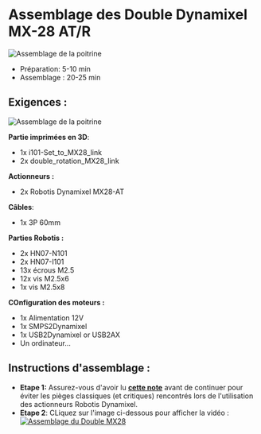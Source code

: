 # Assemblage des Double Dynamixel MX-28 AT/R

![Assemblage de la poitrine](img/MX_double_rotation_CAD_model.jpg)

- Préparation: 5-10 min
- Assemblage : 20-25 min

## Exigences :
![Assemblage de la poitrine](img/double_MX28_BOM.jpg)

**Partie imprimées en 3D**:
- 1x i101-Set_to_MX28_link
- 2x double_rotation_MX28_link

**Actionneurs :**
- 2x Robotis Dynamixel MX28-AT

**Câbles**:
- 1x 3P 60mm


**Parties Robotis :**
- 2x HN07-N101
- 2x HN07-I101
- 13x écrous M2.5
- 12x vis M2.5x6
- 1x vis M2.5x8

**COnfiguration des moteurs :**
- 1x Alimentation 12V
- 1x SMPS2Dynamixel
- 1x USB2Dynamixel or USB2AX
- Un ordinateur...



## Instructions d'assemblage :

- **Etape 1:** Assurez-vous d'avoir lu [**cette note**](robotis_trick.md) avant de continuer pour éviter les pièges classiques (et critiques) rencontrés lors de l'utilisation des actionneurs Robotis Dynamixel.
- **Etape 2**: CLiquez sur l'image ci-dessous pour afficher la vidéo :
[![Assemblage du Double MX28](http://img.youtube.com/vi/9oNGV9ggHaE/0.jpg)](http://youtu.be/9oNGV9ggHaE)
